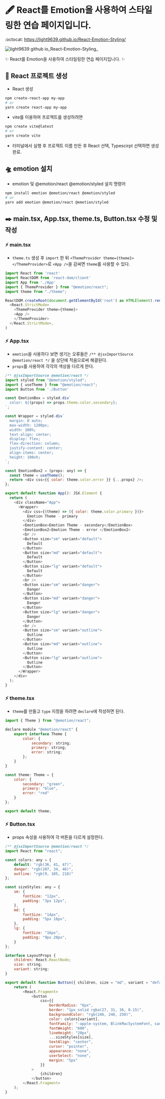 # 🖋️ React를 Emotion을 사용하여 스타일링한 연습 페이지입니다.
:octocat: https://light9639.github.io/React-Emotion-Styling/

![light9639 github io_React-Emotion-Styling_](https://user-images.githubusercontent.com/95972251/212886381-9cfb65bd-b28f-4f22-a688-33b807a0e43b.png)

:sparkles: React를 Emotion을 사용하여 스타일링한 연습 페이지입니다. :sparkles:
## :tada: React 프로젝트 생성
- React 생성
```bash
npm create-react-app my-app
# or
yarn create react-app my-app
```

- vite를 이용하여 프로젝트를 생성하려면
```bash
npm create vite@latest
# or
yarn create vite
```
- 터미널에서 실행 후 프로젝트 이름 만든 후 React 선택, Typescirpt 선택하면 생성 완료.
## 🛸 emotion 설치
- emotion 및 @emotion/react @emotion/styled 설치 명령어
```bash
npm install emotion @emotion/react @emotion/styled
# or
yarn add emotion @emotion/react @emotion/styled
```

## ✒️ main.tsx, App.tsx, theme.ts, Button.tsx 수정 및 작성
### :zap: main.tsx
- `theme.ts` 생성 후 `import` 한 뒤 `<ThemeProvider theme={theme}></ThemeProvider>`로 `<App />`을 감싸면 `theme`를 사용할 수 있다.
```js
import React from 'react'
import ReactDOM from 'react-dom/client'
import App from './App'
import { ThemeProvider } from "@emotion/react";
import theme from "./theme";

ReactDOM.createRoot(document.getElementById('root') as HTMLElement).render(
  <React.StrictMode>
    <ThemeProvider theme={theme}>
    <App />
    </ThemeProvider>
  </React.StrictMode>,
)
```

### :zap: App.tsx
- `emotion`을 사용하다 보면 생기는 오류들은 `/** @jsxImportSource @emotion/react */` 을 상단에 적음으로써 해결된다.
- `props`를 사용하여 각각의 색상을 다르게 한다.
```js
/** @jsxImportSource @emotion/react */
import styled from "@emotion/styled";
import { useTheme } from "@emotion/react";
import Button from './Button'

const EmotionBox = styled.div`
  color: ${(props) => props.theme.color.secondary};
`;

const Wrapper = styled.div`
  margin: 0 auto;
  max-width: 1280px;
  width: 100%;
  text-align: center;
  display: flex;
  flex-direction: column;
  justify-content: center;
  align-items: center;
  height: 100vh;
`;

const EmotionBox2 = (props: any) => {
  const theme = useTheme();
  return <div css={{ color: theme.color.error }} {...props} />;
};

export default function App(): JSX.Element {
  return (
    <div className="App">
      <Wrapper>
        <div css={(theme) => ({ color: theme.color.primary })}>
          Emotion Theme - primary
        </div>
        <EmotionBox>Emotion Theme - secondary</EmotionBox>
        <EmotionBox2>Emotion Theme - error </EmotionBox2>
        <br />
        <Button size="sm" variant="default">
          Default
        </Button>
        <Button size="md" variant="default">
          Default
        </Button>
        <Button size="lg" variant="default">
          Default
        </Button>
        <br />
        <Button size="sm" variant="danger">
          Danger
        </Button>
        <Button size="md" variant="danger">
          Danger
        </Button>
        <Button size="lg" variant="danger">
          Danger
        </Button>
        <br />
        <Button size="sm" variant="outline">
          Outline
        </Button>
        <Button size="md" variant="outline">
          Outline
        </Button>
        <Button size="lg" variant="outline">
          Outline
        </Button>
      </Wrapper>
    </div>
  );
}
```

### :zap: theme.tsx
- `theme`를 만들고 `type` 지정을 하려면 `declare`에 작성하면 된다.
```js
import { Theme } from "@emotion/react";

declare module "@emotion/react" {
    export interface Theme {
        color: {
            secondary: string;
            primary: string;
            error: string;
        };
    }
}

const theme: Theme = {
    color: {
        secondary: "green",
        primary: "blue",
        error: "red"
    }
};

export default theme;
```

### :zap: Button.tsx
- props 속성을 사용하여 각 버튼을 다르게 설정한다.
```js
/** @jsxImportSource @emotion/react */
import React from "react";

const colors: any = {
    default: "rgb(36, 41, 47)",
    danger: "rgb(207, 34, 46)",
    outline: "rgb(9, 105, 218)"
};

const sizeStyles: any = {
    sm: {
        fontSize: "12px",
        padding: "3px 12px",
    },
    md: {
        fontSize: "14px",
        padding: "5px 16px",
    },
    lg: {
        fontSize: "16px",
        padding: "9px 20px",
    }
};

interface LayoutProps {
    children: React.ReactNode;
    size: string;
    variant: string;
}

export default function Button({ children, size = "md", variant = "default" }: LayoutProps): JSX.Element {
    return (
        <React.Fragment>
            <button
                css={{
                    borderRadius: "6px",
                    border: "1px solid rgba(27, 31, 36, 0.15)",
                    backgroundColor: "rgb(246, 248, 250)",
                    color: colors[variant],
                    fontFamily: "-apple-system, BlinkMacSystemFont, sans-serif",
                    fontWeight: "600",
                    lineHeight: "20px",
                    ...sizeStyles[size],
                    textAlign: "center",
                    cursor: "pointer",
                    appearance: "none",
                    userSelect: "none",
                    margin: "5px"
                }}
            >
                {children}
            </button>
        </React.Fragment>
    );
}
```
